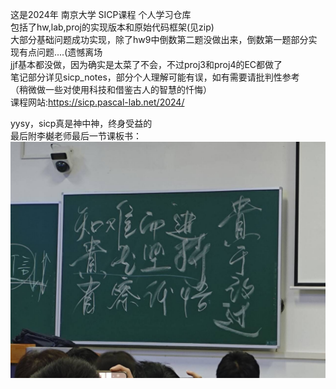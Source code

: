 这是2024年 南京大学 SICP课程 个人学习仓库  
包括了hw,lab,proj的实现版本和原始代码框架(见zip)  
大部分基础问题成功实现，除了hw9中倒数第二题没做出来，倒数第一题部分实现有点问题....(遗憾离场  
jjf基本都没做，因为确实是太菜了不会，不过proj3和proj4的EC都做了  
笔记部分详见sicp_notes，部分个人理解可能有误，如有需要请批判性参考  
（稍微做一些对使用科技和借鉴古人的智慧的忏悔）  
课程网站:https://sicp.pascal-lab.net/2024/  
     
yysy，sicp真是神中神，终身受益的  
最后附李樾老师最后一节课板书：  
![image](https://github.com/kunjinkao55/nju-sicp-notes/blob/master/sicp_notes/QQ%E5%9B%BE%E7%89%8720250115181132.jpg)  
